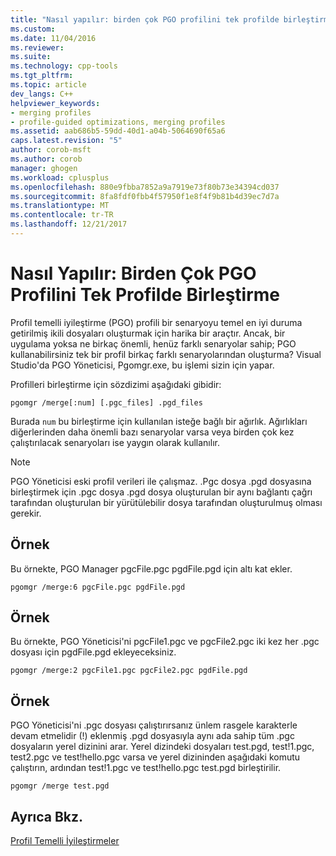 ```yaml
---
title: "Nasıl yapılır: birden çok PGO profilini tek profilde birleştirme | Microsoft Docs"
ms.custom: 
ms.date: 11/04/2016
ms.reviewer: 
ms.suite: 
ms.technology: cpp-tools
ms.tgt_pltfrm: 
ms.topic: article
dev_langs: C++
helpviewer_keywords:
- merging profiles
- profile-guided optimizations, merging profiles
ms.assetid: aab686b5-59dd-40d1-a04b-5064690f65a6
caps.latest.revision: "5"
author: corob-msft
ms.author: corob
manager: ghogen
ms.workload: cplusplus
ms.openlocfilehash: 880e9fbba7852a9a7919e73f80b73e34394cd037
ms.sourcegitcommit: 8fa8fdf0fbb4f57950f1e8f4f9b81b4d39ec7d7a
ms.translationtype: MT
ms.contentlocale: tr-TR
ms.lasthandoff: 12/21/2017
---
```

# <a name="how-to-merge-multiple-pgo-profiles-into-a-single-profile"></a>Nasıl Yapılır: Birden Çok PGO Profilini Tek Profilde Birleştirme
Profil temelli iyileştirme (PGO) profili bir senaryoyu temel en iyi duruma getirilmiş ikili dosyaları oluşturmak için harika bir araçtır. Ancak, bir uygulama yoksa ne birkaç önemli, henüz farklı senaryolar sahip; PGO kullanabilirsiniz tek bir profil birkaç farklı senaryolarından oluşturma? Visual Studio'da PGO Yöneticisi, Pgomgr.exe, bu işlemi sizin için yapar.  
  
 Profilleri birleştirme için sözdizimi aşağıdaki gibidir:  
  
```  
pgomgr /merge[:num] [.pgc_files] .pgd_files  
```  
  
 Burada `num` bu birleştirme için kullanılan isteğe bağlı bir ağırlık. Ağırlıkları diğerlerinden daha önemli bazı senaryolar varsa veya birden çok kez çalıştırılacak senaryoları ise yaygın olarak kullanılır.  
  
> [!NOTE]
>  PGO Yöneticisi eski profil verileri ile çalışmaz. .Pgc dosya .pgd dosyasına birleştirmek için .pgc dosya .pgd dosya oluşturulan bir aynı bağlantı çağrı tarafından oluşturulan bir yürütülebilir dosya tarafından oluşturulmuş olması gerekir.  
  
## <a name="example"></a>Örnek  
 Bu örnekte, PGO Manager pgcFile.pgc pgdFile.pgd için altı kat ekler.  
  
```  
pgomgr /merge:6 pgcFile.pgc pgdFile.pgd  
```  
  
## <a name="example"></a>Örnek  
 Bu örnekte, PGO Yöneticisi'ni pgcFile1.pgc ve pgcFile2.pgc iki kez her .pgc dosyası için pgdFile.pgd ekleyeceksiniz.  
  
```  
pgomgr /merge:2 pgcFile1.pgc pgcFile2.pgc pgdFile.pgd  
```  
  
## <a name="example"></a>Örnek  
 PGO Yöneticisi'ni .pgc dosyası çalıştırırsanız ünlem rasgele karakterle devam etmelidir (!) eklenmiş .pgd dosyasıyla aynı ada sahip tüm .pgc dosyaların yerel dizinini arar. Yerel dizindeki dosyaları test.pgd, test!1.pgc, test2.pgc ve test!hello.pgc varsa ve yerel dizininden aşağıdaki komutu çalıştırın, ardından test!1.pgc ve test!hello.pgc test.pgd birleştirilir.  
  
```  
pgomgr /merge test.pgd  
```  
  
## <a name="see-also"></a>Ayrıca Bkz.  
 [Profil Temelli İyileştirmeler](../../build/reference/profile-guided-optimizations.md)